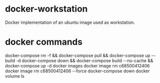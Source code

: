 # docker-workstation

Docker implementation of an ubuntu image used as workstation.

# docker commands

docker-compose rm -f && docker-compose pull && docker-compose up --build -d
docker-compose down && docker-compose build --no-cache && docker-compose up -d
docker images
docker image rm c68500412406
docker image rm c68500412406 --force
docker-compose down
docker volume ls
